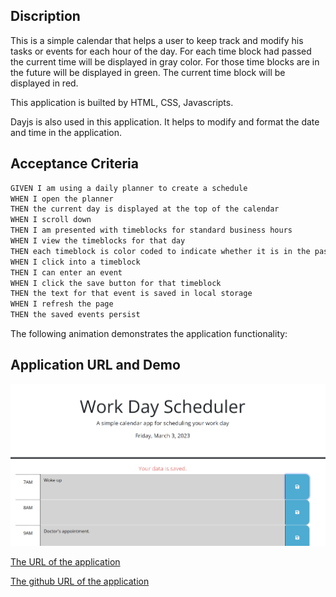 
## Discription

This is a simple calendar that helps a user to keep track and modify his tasks or events for each hour of the day.
For each time block had passed the current time will be displayed in gray color.
For those time blocks are in the future will be displayed in green.
The current time block will be displayed in red.

This application is builted by HTML, CSS, Javascripts. 

Dayjs is also used in this application. It helps to modify and format the date and time in the application.



## Acceptance Criteria

```md
GIVEN I am using a daily planner to create a schedule
WHEN I open the planner
THEN the current day is displayed at the top of the calendar
WHEN I scroll down
THEN I am presented with timeblocks for standard business hours
WHEN I view the timeblocks for that day
THEN each timeblock is color coded to indicate whether it is in the past, present, or future
WHEN I click into a timeblock
THEN I can enter an event
WHEN I click the save button for that timeblock
THEN the text for that event is saved in local storage
WHEN I refresh the page
THEN the saved events persist
```

The following animation demonstrates the application functionality:

## Application URL and Demo


![The image of the application](./Assets/Application%20Demo.png)



[The URL of the application](https://trizziehuynh.github.io/Work-Day-Scheduler/)


[The github URL of the application](https://github.com/trizziehuynh/Work-Day-Scheduler)
